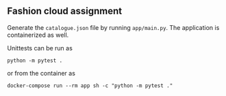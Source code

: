 ## Fashion cloud assignment

Generate the `catalogue.json` file by running `app/main.py`. The application is containerized as well. 

Unittests can be run as 

`python -m pytest .`

or from the container as 

`docker-compose run --rm app sh -c "python -m pytest ."`

